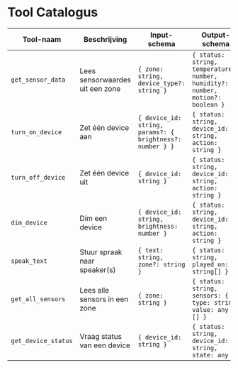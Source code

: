 # Tool Catalogus

| Tool-naam | Beschrijving | Input-schema | Output-schema | Agent-methode |
|-----------|-------------|--------------|---------------|---------------|
| `get_sensor_data` | Lees sensorwaardes uit een zone | `{ zone: string, device_type?: string }` | `{ status: string, temperature?: number, humidity?: number, motion?: boolean }` | `SensorAgent.process()` |
| `turn_on_device` | Zet één device aan | `{ device_id: string, params?: { brightness?: number } }` | `{ status: string, device_id: string, action: string }` | `DeviceController._execute_action()` |
| `turn_off_device` | Zet één device uit | `{ device_id: string }` | `{ status: string, device_id: string, action: string }` | `DeviceController._execute_action()` |
| `dim_device` | Dim een device | `{ device_id: string, brightness: number }` | `{ status: string, device_id: string, action: string }` | `DeviceController._execute_action()` |
| `speak_text` | Stuur spraak naar speaker(s) | `{ text: string, zone?: string }` | `{ status: string, played_on: string[] }` | `TTSAgent.process()` |
| `get_all_sensors` | Lees alle sensors in een zone | `{ zone: string }` | `{ status: string, sensors: { type: string, value: any }[] }` | `SensorAgent.process_sensor_data()` |
| `get_device_status` | Vraag status van een device | `{ device_id: string }` | `{ status: string, device_id: string, state: any }` | `BaseAgent.get_device_status()` | 